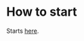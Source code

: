 <!-- ------------------------------------------------------
* Created By : sdo
* File Name : README.md
* Creation Date :2023-10-22 22:31:18
* Last Modified : 2025-07-29 07:26:42
* Email Address : sebastien.dorey@laposte.net
* Version : 0.0.0.7
* License : 
* 	Permission is granted to copy, distribute, and/or modify this document under the terms of the Creative Commons Attribution-NonCommercial 3.0
* 	Unported License, which is available at http://creativecommons.org/licenses/by-nc/3.0/.
* Purpose :
------------------------------------------------------ -->

# How to start #
Starts [here](https://wiki.gnome.org/action/show/Apps/Planner?action=show&redirect=Planner).
